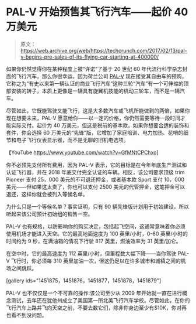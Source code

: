 # PAL-V 开始预售其飞行汽车——起价 40 万美元 

> 原文：<https://web.archive.org/web/https://techcrunch.com/2017/02/13/pal-v-begins-pre-sales-of-its-flying-car-starting-at-400000/>

如果你仍然觉得你在某种程度上被“许诺”了基于 20 世纪 60 年代流行科学杂志封面的飞行汽车，那么你很幸运，因为荷兰公司 [PAL-V](https://web.archive.org/web/20221207124503/https://www.pal-v.com/en/) 现在接受其自由车的预购，它称之为“有史以来第一辆认证的商业飞行汽车”这种三轮“汽车”有一个可伸缩的顶部安装的转子，本质上更像是一辆具有旋翼机技能的机动三轮车，而不是一辆汽车。

尽管如此，它既能驾驶又能飞行，这是大多数汽车或飞机所能做到的两倍，如果你现在想要未来，PAL-V 愿意给你——以一定的价格，你仍然需要等待一段时间才能实际交付。起价为 40 万美元，但这是税前的基本款。如果你想要合适的装饰和套件，你会选择 60 万美元的“先锋”版，它增加了家庭培训、电力加热、花哨的细节和电子飞行仪表显示器，而不是无聊的旧机电选项。

【YouTube https://www.youtube.com/watch?v=GfMNtCPChxo]

你不必预先支付所有费用，因为 PAL-V 表示，它的目标是在今年年底生产测试和认证飞行器，并在 2018 年底交付完全认证的车辆。相反，该公司要求顶级 trim Pioneer 支付 25，000 美元的不可退还押金，或者基本款 Sport 支付 10，000 美元——但如果这太贵了，你也可以支付 2500 美元的代管押金，这笔押金可以退还，这样你就会被列入等候名单。

为什么只是一个等候名单？事实证明，只有 90 辆先锋版计划用于初始建设，所以听起来该公司预计初始组的销售一空。

PAL-V 也有规格，以防影响你的购买决定，包括起飞空间，这通常意味着你必须使用机场才能进入天空。它的最高地面速度为 100 英里/小时，0-60 英里/小时的时间约为 9 秒，在满油箱的情况下行驶 817 英里，燃油效率为 31 英里/加仑。

在空中时，它的最高速度为 112 英里/小时，但里程数大幅下降——当你驾驶 PAL-V 飞行时，你必须每 310 英里加油一次，但这仍足以在许多城市和城镇之间的机场之间跳跃。

[gallery ids="1451875，1451876，1451877，1451878，1451879"]

PAL-V 也不仅仅是一个不可靠的操作:该公司至少从 2009 年开始就一直在进行概念测试，去年还在犹他州成立了美国第一所北美飞行汽车学校。尽管如此，在你的飞行汽车上路并飞向天空之前，不要去数它们，除非你身边至少有$10K，你对再也看不到没问题。